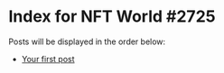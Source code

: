 # Index for NFT World #2725
Posts will be displayed in the order below:

- [Your first post](./001-first.md)

